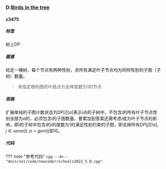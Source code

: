 ### D:[Birds in the tree](https://ac.nowcoder.com/acm/contest/33190/D)

#### z3475

##### 标签

树上DP

##### 题意

给定一棵树，每个节点有两种性别，求所有满足叶子节点均为同样性别的子图（子树）数量。

> 未指定根的图的叶结点为全体度数为1的节点

##### 思路

扩展单纯的子图计数状态为$\text{DP}[i][a]$表示$i$点的子树中，不包含$i$的所有叶子节点性别全部为$a$的，必须包含$i$的子图数量。要累加到答案还需考虑$i$成为叶子节点的影响，即$i$的子树中包含$i$的$i$的度数为$1$的满足性别约束的子图，即去掉所有$DP[j][!a],j\in sons(i),a=gen(i)$即可。

##### 代码

??? note "参考代码"
    ```cpp
    --8<-- "docs/sol/code/nowcoder/schools2022_5_D.cpp"
    ```